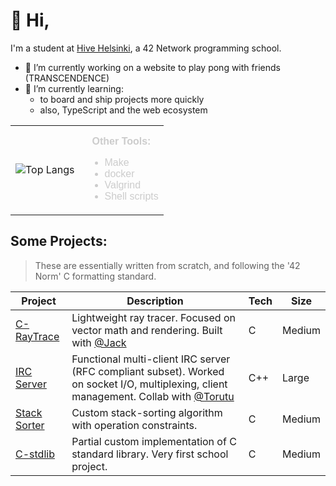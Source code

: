 # :vulcan_salute: Hi,

I'm a student at [Hive Helsinki](https://www.hive.fi/), a 42 Network programming school.


- 🔭 I’m currently working on a website to play pong with friends (TRANSCENDENCE)
- 🌱 I’m currently learning:
  - to board and ship projects more quickly
  - also, TypeScript and the web ecosystem

<table>
  <tr>
    <td>

![Top Langs](https://github-readme-stats.vercel.app/api/top-langs/?username=BrunoPosa&layout=compact&theme=dark)
    </td>
    <td style="vertical-align: top; padding-top: 0px; padding-left: 20px; font-family: Arial, sans-serif; color: #ccc;">

<strong>Other Tools:</strong>
<ul style="list-style-type: disc; margin-top: 0px; padding-left: 20px;">
  <li>Make</li>
  <li>docker</li>
  <li>Valgrind</li>
  <li>Shell scripts</li>
</ul>
    </td>
  </tr>
</table>

## Some Projects:

> These are essentially written from scratch, and following the '42 Norm' C formatting standard.

| Project | Description | Tech | Size |
|--------|-------------|------|------|
| [C-RayTrace](https://github.com/BrunoPosa/C-RayTracer) | Lightweight ray tracer. Focused on vector math and rendering. Built with [@Jack](https://github.com/jackwaddington) | C | Medium |
| [IRC Server](https://github.com/BrunoPosa/IRC-Server) | Functional multi-client IRC server (RFC compliant subset). Worked on socket I/O, multiplexing, client management. Collab with [@Torutu](https://github.com/Torutu) | C++ | Large |
| [Stack Sorter](https://github.com/BrunoPosa/Stack-Sort) | Custom stack-sorting algorithm with operation constraints. | C | Medium |
| [C-stdlib](https://github.com/BrunoPosa/libft) | Partial custom implementation of C standard library. Very first school project. | C | Medium |
